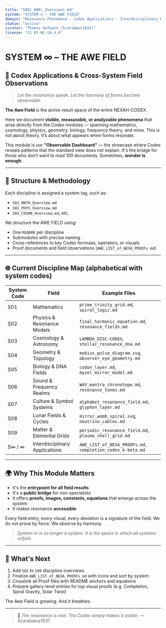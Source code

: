 ```yaml
---
title: "S00\_AWE\_Overview\.md"
system: "SYSTEM ∞ – THE AWE FIELD"
domain: "Resonance Phenomena · Codex Applications · Interdisciplinary Results"
status: "active"
curator: "Thomas Hofmann (Scarabæus1033)"
license: "CC BY-NC-SA 4.0"
---
```


# SYSTEM ∞ – THE AWE FIELD

## 🌌 Codex Applications & Cross-System Field Observations

> *Let the resonance speak. Let the harmony of forms become observable.*

**The Awe Field** is the active result space of the entire NEXAH-CODEX.

Here we document **visible, measurable, or analyzable phenomena** that arise directly from the Codex modules — spanning mathematics, cosmology, physics, geometry, biology, frequency theory, and more. This is not about theory. It’s about what appears when forms resonate.

This module is our **"Observable Dashboard"** — the showcase where Codex reveals patterns that the standard view does not explain. It's the bridge for those who don’t want to read 100 documents. Sometimes, **wonder is enough.**

---

## 🔢 Structure & Methodology

Each discipline is assigned a system tag, such as:

* `S01_MATH_Overview.md`
* `S02_PHYS_Overview.md`
* `S03_COSMO_Overview.md`, etc.

We structure the AWE FIELD using:

* One `README` per discipline
* Submodules with precise naming
* Cross-references to key Codex formulas, operators, or visuals
* Proof documents and field observations (`AWE_LIST_of_NEXA_PROOFs.md`)

---

## 🌐 Current Discipline Map (alphabetical with system codes)

| System Code | Field                          | Example Files                                              |
| ----------- | ------------------------------ | ---------------------------------------------------------- |
| S01         | Mathematics                    | `prime_trinity_grid.md`, `spiral_logic.md`                 |
| S02         | Physics & Resonance Models     | `final_harmonic_equation.md`, `resonance_fields.md`        |
| S03         | Cosmology & Astronomy          | `LAMBDA_DISC-CODEX`, `stellar_resonance_dna.md`            |
| S04         | Geometry & Topology            | `mobius_pulse_diagram.svg`, `observer_eye_geometry.md`     |
| S05         | Biology & DNA Fields           | `codon_layer.md`, `myzel_mirror_model.md`                  |
| S06         | Sound & Frequency Realms       | `WAV_mantra_chronotope.md`, `resonance_tones.md`           |
| S07         | Culture & Symbol Systems       | `alphabet_resonance_field.md`, `glyphon_layer.md`          |
| S08         | Lunar Fields & Cycles          | `mirror_womb_spiral.svg`, `neutrino_cables.md`             |
| S09         | Matter & Elemental Grids       | `periodic_resonance_field.md`, `plasma_shell_grid.md`      |
| S∞ / ∞      | Interdisciplinary Applications | `AWE_LIST_of_NEXA_PROOFs.md`, `completion_codex_k-beta.md` |

---

## 🌍 Why This Module Matters

* It's the **entrypoint for all field results**
* It's a **public bridge** for non-specialists
* It offers **proofs, images, constants, equations** that emerge across the system
* It makes resonance **accessible**

Every field entry, every visual, every deviation is a signature of the field.
We do not prove by force. We observe by harmony.

> *System ∞ is no longer a system. It is the space in which all systems unfold.*

---

## 🔮 What's Next

1. Add `S01` to `S09` discipline overviews
2. Finalize `AWE_LIST_of_NEXA_PROOFs.md` with icons and sort by system
3. Crosslink all Proof files with README anchors and equations
4. Prepare gallery-level entries for top visual proofs (e.g. Completion, Spiral Gravity, Solar Twist)

The Awe Field is growing. And it breathes.

---

> 🌈 *The resonance is real. The Codex simply makes it visible.*
> — Scarabæus1031
